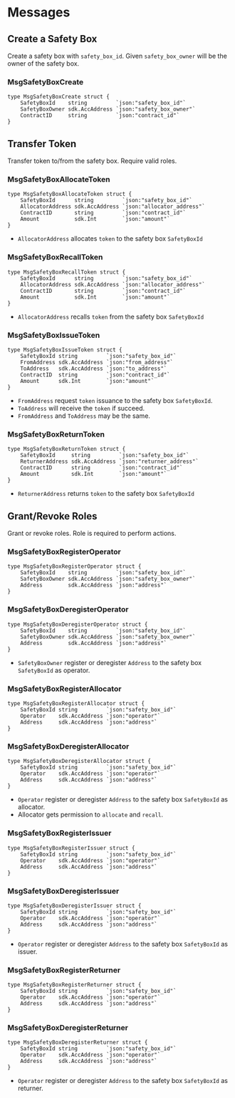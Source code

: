 # Messages

## Create a Safety Box

Create a safety box with `safety_box_id`. Given `safety_box_owner` will be the owner of the safety box.

### MsgSafetyBoxCreate
```golang
type MsgSafetyBoxCreate struct {
	SafetyBoxId    string         `json:"safety_box_id"`
	SafetyBoxOwner sdk.AccAddress `json:"safety_box_owner"`
	ContractID     string         `json:"contract_id"`
}
```

## Transfer Token

Transfer token to/from the safety box. Require valid roles.

### MsgSafetyBoxAllocateToken

```golang
type MsgSafetyBoxAllocateToken struct {
	SafetyBoxId      string         `json:"safety_box_id"`
	AllocatorAddress sdk.AccAddress `json:"allocator_address"`
	ContractID       string         `json:"contract_id"`
	Amount           sdk.Int        `json:"amount"`
}
```

* `AllocatorAddress` allocates `token` to the safety box `SafetyBoxId`

### MsgSafetyBoxRecallToken

```golang
type MsgSafetyBoxRecallToken struct {
	SafetyBoxId      string         `json:"safety_box_id"`
	AllocatorAddress sdk.AccAddress `json:"allocator_address"`
	ContractID       string         `json:"contract_id"`
	Amount           sdk.Int        `json:"amount"`
}
```

* `AllocatorAddress` recalls `token` from the safety box `SafetyBoxId`

### MsgSafetyBoxIssueToken

```golang
type MsgSafetyBoxIssueToken struct {
	SafetyBoxId string         `json:"safety_box_id"`
	FromAddress sdk.AccAddress `json:"from_address"`
	ToAddress   sdk.AccAddress `json:"to_address"`
	ContractID  string         `json:"contract_id"`
	Amount      sdk.Int        `json:"amount"`
}
```

* `FromAddress` request `token` issuance to the safety box `SafetyBoxId`.
* `ToAddress` will receive the `token` if succeed. 
* `FromAddress` and `ToAddress` may be the same.

### MsgSafetyBoxReturnToken

```golang
type MsgSafetyBoxReturnToken struct {
	SafetyBoxId     string         `json:"safety_box_id"`
	ReturnerAddress sdk.AccAddress `json:"returner_address"`
	ContractID      string         `json:"contract_id"`
	Amount          sdk.Int        `json:"amount"`
}
```

* `ReturnerAddress` returns `token` to the safety box `SafetyBoxId`

## Grant/Revoke Roles

Grant or revoke roles. Role is required to perform actions.

### MsgSafetyBoxRegisterOperator

```golang
type MsgSafetyBoxRegisterOperator struct {
	SafetyBoxId    string         `json:"safety_box_id"`
	SafetyBoxOwner sdk.AccAddress `json:"safety_box_owner"`
	Address        sdk.AccAddress `json:"address"`
}
```

### MsgSafetyBoxDeregisterOperator

```golang
type MsgSafetyBoxDeregisterOperator struct {
	SafetyBoxId    string         `json:"safety_box_id"`
	SafetyBoxOwner sdk.AccAddress `json:"safety_box_owner"`
	Address        sdk.AccAddress `json:"address"`
}
```

* `SafetyBoxOwner` register or deregister `Address` to the safety box `SafetyBoxId` as operator. 

### MsgSafetyBoxRegisterAllocator

```golang
type MsgSafetyBoxRegisterAllocator struct {
	SafetyBoxId string         `json:"safety_box_id"`
	Operator    sdk.AccAddress `json:"operator"`
	Address     sdk.AccAddress `json:"address"`
}
``` 

### MsgSafetyBoxDeregisterAllocator

```golang
type MsgSafetyBoxDeregisterAllocator struct {
	SafetyBoxId string         `json:"safety_box_id"`
	Operator    sdk.AccAddress `json:"operator"`
	Address     sdk.AccAddress `json:"address"`
}
```

* `Operator` register or deregister `Address` to the safety box `SafetyBoxId` as allocator.
* Allocator gets permission to `allocate` and `recall`.

### MsgSafetyBoxRegisterIssuer

```golang
type MsgSafetyBoxRegisterIssuer struct {
	SafetyBoxId string         `json:"safety_box_id"`
	Operator    sdk.AccAddress `json:"operator"`
	Address     sdk.AccAddress `json:"address"`
}
```

### MsgSafetyBoxDeregisterIssuer

```golang
type MsgSafetyBoxDeregisterIssuer struct {
	SafetyBoxId string         `json:"safety_box_id"`
	Operator    sdk.AccAddress `json:"operator"`
	Address     sdk.AccAddress `json:"address"`
}
```

* `Operator` register or deregister `Address` to the safety box `SafetyBoxId` as issuer.

### MsgSafetyBoxRegisterReturner

```golang
type MsgSafetyBoxRegisterReturner struct {
	SafetyBoxId string         `json:"safety_box_id"`
	Operator    sdk.AccAddress `json:"operator"`
	Address     sdk.AccAddress `json:"address"`
}
```

### MsgSafetyBoxDeregisterReturner

```golang
type MsgSafetyBoxDeregisterReturner struct {
	SafetyBoxId string         `json:"safety_box_id"`
	Operator    sdk.AccAddress `json:"operator"`
	Address     sdk.AccAddress `json:"address"`
}
```

* `Operator` register or deregister `Address` to the safety box `SafetyBoxId` as returner.

